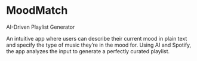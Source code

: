 # MoodMatch
AI-Driven Playlist Generator

An intuitive app where users can describe their current mood in plain text and specify the type of music they’re in the mood for. Using AI and Spotify, the app analyzes the input to generate a perfectly curated playlist.



